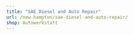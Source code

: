 ```yaml
---
title: "SAE Diesel and Auto Repair"
url: /new-hampton/sae-diesel-and-auto-repair/
shop: Autowerkstatt
---
```

